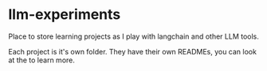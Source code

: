 # llm-experiments

Place to store learning projects as I play with langchain and other LLM tools.

Each project is it's own folder. They have their own READMEs, you can look at the to learn more.
